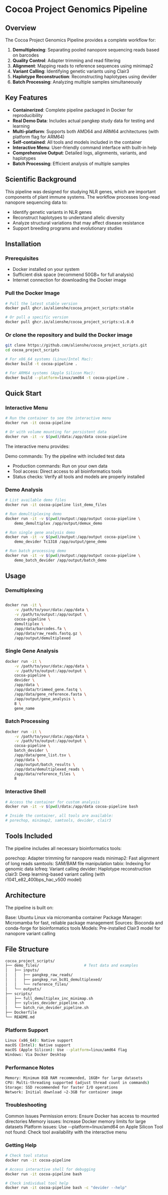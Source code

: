 # Cocoa Project Genomics Pipeline


## Overview

The Cocoa Project Genomics Pipeline provides a complete workflow for:

1. **Demultiplexing**: Separating pooled nanopore sequencing reads based on barcodes
2. **Quality Control**: Adapter trimming and read filtering
3. **Alignment**: Mapping reads to reference sequences using minimap2
4. **Variant Calling**: Identifying genetic variants using Clair3
5. **Haplotype Reconstruction**: Reconstructing haplotypes using devider
6. **Batch Processing**: Analyzing multiple samples simultaneously

## Key Features

- **Containerized**: Complete pipeline packaged in Docker for reproducibility
- **Real Demo Data**: Includes actual pangkep study data for testing and learning
- **Multi-platform**: Supports both AMD64 and ARM64 architectures (with platform flag for ARM64)
- **Self-contained**: All tools and models included in the container
- **Interactive Menu**: User-friendly command interface with built-in help
- **Comprehensive Output**: Detailed logs, alignments, variants, and haplotypes
- **Batch Processing**: Efficient analysis of multiple samples

## Scientific Background

This pipeline was designed for studying NLR genes, which are important components of plant immune systems. The workflow processes long-read nanopore sequencing data to:

- Identify genetic variants in NLR genes
- Reconstruct haplotypes to understand allelic diversity
- Analyze structural variations that may affect disease resistance
- Support breeding programs and evolutionary studies

## Installation

### Prerequisites

- Docker installed on your system
- Sufficient disk space (recommend 50GB+ for full analysis)
- Internet connection for downloading the Docker image

### Pull the Docker Image

```bash  
# Pull the latest stable version  
docker pull ghcr.io/alienshe/cocoa_project_scripts:stable  

# Or pull a specific version  
docker pull ghcr.io/alienshe/cocoa_project_scripts:v1.0.0
```


### Or clone the repository and build the Docker image

```bash
git clone https://github.com/alienshe/cocoa_project_scripts.git
cd cocoa_project_scripts

# For x86_64 systems (Linux/Intel Mac):
docker build -t cocoa-pipeline .

# For ARM64 systems (Apple Silicon Mac):
docker build --platform=linux/amd64 -t cocoa-pipeline .
```

## Quick Start

### Interactive Menu

```bash
# Run the container to see the interactive menu
docker run -it cocoa-pipeline

# Or with volume mounting for persistent data
docker run -it -v $(pwd)/data:/app/data cocoa-pipeline
```

The interactive menu provides:

Demo commands: Try the pipeline with included test data
- Production commands: Run on your own data
- Tool access: Direct access to all bioinformatics tools
- Status checks: Verify all tools and models are properly installed

### Demo Analysis

```bash
# List available demo files
docker run -it cocoa-pipeline list_demo_files

# Run demultiplexing demo
docker run -it -v $(pwd)/output:/app/output cocoa-pipeline \
    demo_demultiplex /app/output/demux_demo

# Run single gene analysis demo
docker run -it -v $(pwd)/output:/app/output cocoa-pipeline \
    demo_devider Tc1318 /app/output/gene_demo

# Run batch processing demo
docker run -it -v $(pwd)/output:/app/output cocoa-pipeline \
    demo_batch_devider /app/output/batch_demo
```

## Usage

### Demultiplexing

```bash

docker run -it \
    -v /path/to/your/data:/app/data \
    -v /path/to/output:/app/output \
    cocoa-pipeline \
    demultiplex \
    /app/data/barcodes.fa \
    /app/data/raw_reads.fastq.gz \
    /app/output/demultiplexed
```

### Single Gene Analysis

```bash
docker run -it \
    -v /path/to/your/data:/app/data \
    -v /path/to/output:/app/output \
    cocoa-pipeline \
    devider \
    /app/data \
    /app/data/trimmed_gene.fastq \
    /app/data/gene_reference.fasta \
    /app/output/gene_analysis \
    8 \
    gene_name
```

### Batch Processing

```bash
docker run -it \
    -v /path/to/your/data:/app/data \
    -v /path/to/output:/app/output \
    cocoa-pipeline \
    batch_devider \
    /app/data/gene_list.tsv \
    /app/data \
    /app/output/batch_results \
    /app/data/demultiplexed_reads \
    /app/data/reference_files \
    8
```

### Interactive Shell

```bash
# Access the container for custom analysis
docker run -it -v $(pwd)/data:/app/data cocoa-pipeline bash

# Inside the container, all tools are available:
# porechop, minimap2, samtools, devider, clair3
```

## Tools Included

The pipeline includes all necessary bioinformatics tools:

porechop: Adapter trimming for nanopore reads
minimap2: Fast alignment of long reads
samtools: SAM/BAM file manipulation
tabix: Indexing for genomic data
lofreq: Variant calling
devider: Haplotype reconstruction
clair3: Deep learning-based variant calling (with r1041_e82_400bps_hac_v500 model)

## Architecture

The pipeline is built on:

Base: Ubuntu Linux via micromamba container
Package Manager: Micromamba for fast, reliable package management
Sources: Bioconda and conda-forge for bioinformatics tools
Models: Pre-installed Clair3 model for nanopore variant calling

## File Structure

```bash
cocoa_project_scripts/
├── demo_files/                    # Test data and examples
│   ├── inputs/
│   │   ├── pangkep_raw_reads/
│   │   ├── pangkep_run_bc01_demultiplexed/
│   │   └── reference_files/
│   └── outputs/
├── scripts/
│   ├── full_demultiplex_inc_minimap.sh
│   ├── sylvies_devider_pipeline.sh
│   └── batch_run_devider_pipeline.sh
├── Dockerfile
└── README.md
```

### Platform Support

```bash
Linux (x86_64): Native support
macOS (Intel): Native support
macOS (Apple Silicon): Use --platform=linux/amd64 flag
Windows: Via Docker Desktop
```

### Performance Notes

```bash
Memory: Minimum 8GB RAM recommended, 16GB+ for large datasets
CPU: Multi-threading supported (adjust thread count in commands)
Storage: SSD recommended for faster I/O operations
Network: Initial download ~2-3GB for container image
```

### Troubleshooting

Common Issues
Permission errors: Ensure Docker has access to mounted directories
Memory issues: Increase Docker memory limits for large datasets
Platform issues: Use --platform=linux/amd64 on Apple Silicon
Tool not found: Check tool availability with the interactive menu

### Getting Help

```bash
# Check tool status
docker run -it cocoa-pipeline

# Access interactive shell for debugging
docker run -it cocoa-pipeline bash

# Check individual tool help
docker run -it cocoa-pipeline bash -c "devider --help"
```

